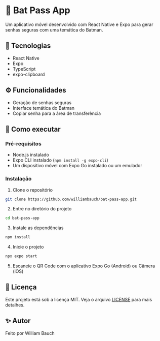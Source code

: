 # 🦇 Bat Pass App

Um aplicativo móvel desenvolvido com React Native e Expo para gerar senhas seguras com uma temática do Batman.

## 📱 Tecnologias

- React Native
- Expo
- TypeScript
- expo-clipboard

## ⚙️ Funcionalidades

- Geração de senhas seguras
- Interface temática do Batman
- Copiar senha para a área de transferência

## 🚀 Como executar

### Pré-requisitos

- Node.js instalado
- Expo CLI instalado (`npm install -g expo-cli`)
- Um dispositivo móvel com Expo Go instalado ou um emulador

### Instalação

1. Clone o repositório
```bash
git clone https://github.com/williambauch/bat-pass-app.git
```

2. Entre no diretório do projeto
```bash
cd bat-pass-app
```

3. Instale as dependências
```bash
npm install
```

4. Inicie o projeto
```bash
npx expo start
```

5. Escaneie o QR Code com o aplicativo Expo Go (Android) ou Câmera (iOS)

## 📝 Licença

Este projeto está sob a licença MIT. Veja o arquivo [LICENSE](LICENSE) para mais detalhes.

## ✨ Autor

Feito por William Bauch
